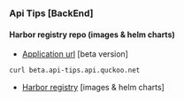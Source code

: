 ### Api Tips [BackEnd] ###

#### Harbor registry repo (images & helm charts) ####

- [Application url](beta.api-tips.api.quckoo.net)  [beta version]
```sh
curl beta.api-tips.api.quckoo.net
```
- [Harbor registry](registry.quckoo.net/api-tips/) [images & helm charts]
